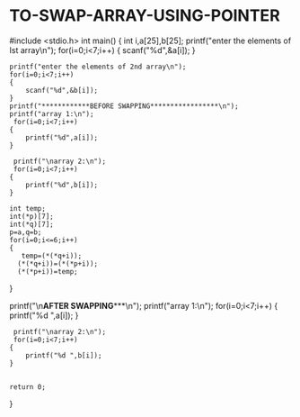 # TO-SWAP-ARRAY-USING-POINTER
 #include <stdio.h>
int main()
{
    int i,a[25],b[25];
    printf("enter the elements of Ist array\n");
    for(i=0;i<7;i++)
    {
        scanf("%d",&a[i]);
    }

    printf("enter the elements of 2nd array\n");
    for(i=0;i<7;i++)
    {
        scanf("%d",&b[i]);
    }
    printf("************BEFORE SWAPPING*****************\n");
    printf("array 1:\n");
     for(i=0;i<7;i++)
    {
        printf("%d",a[i]);
    }
    
     printf("\narray 2:\n");
     for(i=0;i<7;i++)
    {
        printf("%d",b[i]);
    }
    
    int temp;
    int(*p)[7];
    int(*q)[7];
    p=a,q=b;
    for(i=0;i<=6;i++)
    {
       temp=(*(*q+i));
      (*(*q+i))=(*(*p+i));
      (*(*p+i))=temp;
        
  }
  
  printf("\n************AFTER SWAPPING***************\n");
  printf("array 1:\n");
     for(i=0;i<7;i++)
    {
        printf("%d ",a[i]);
    }
    
     printf("\narray 2:\n");
     for(i=0;i<7;i++)
    {
        printf("%d ",b[i]);
    }
    
    
    return 0;
}
